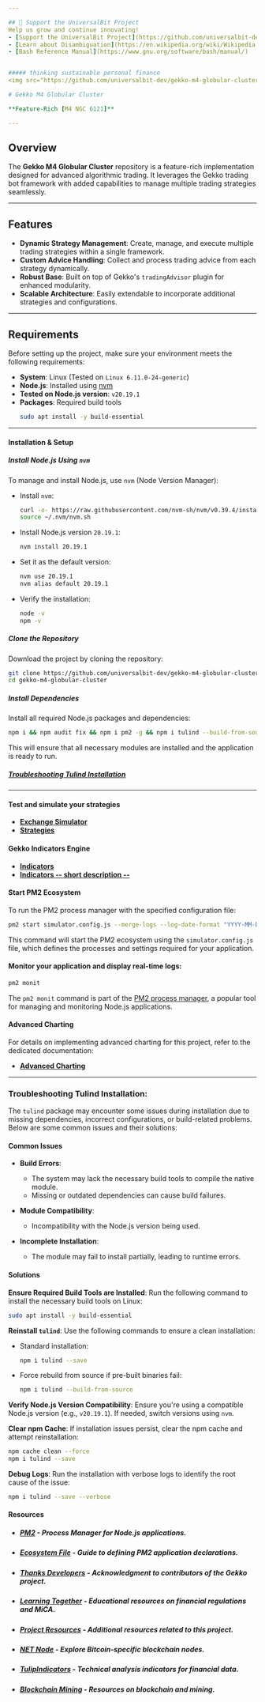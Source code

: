 ```yaml
---

## 📢 Support the UniversalBit Project
Help us grow and continue innovating!  
- [Support the UniversalBit Project](https://github.com/universalbit-dev/universalbit-dev/tree/main/support)  
- [Learn about Disambiguation](https://en.wikipedia.org/wiki/Wikipedia:Disambiguation)  
- [Bash Reference Manual](https://www.gnu.org/software/bash/manual/)


##### thinking sustainable personal finance
<img src="https://github.com/universalbit-dev/gekko-m4-globular-cluster/blob/master/images/snail.png" width="auto"></img>   

# Gekko M4 Globular Cluster

**Feature-Rich [M4 NGC 6121]**

---
```


## Overview

The **Gekko M4 Globular Cluster** repository is a feature-rich implementation designed for advanced algorithmic trading. It leverages the Gekko trading bot framework with added capabilities to manage multiple trading strategies seamlessly.

---

## Features

- **Dynamic Strategy Management**: Create, manage, and execute multiple trading strategies within a single framework.
- **Custom Advice Handling**: Collect and process trading advice from each strategy dynamically.
- **Robust Base**: Built on top of Gekko's `tradingAdvisor` plugin for enhanced modularity.
- **Scalable Architecture**: Easily extendable to incorporate additional strategies and configurations.

---

## Requirements

Before setting up the project, make sure your environment meets the following requirements:

- **System**: Linux (Tested on `Linux 6.11.0-24-generic`)
- **Node.js**: Installed using [nvm](https://github.com/nvm-sh/nvm)  
- **Tested on Node.js version**: `v20.19.1`
- **Packages**: Required build tools
   ```bash
   sudo apt install -y build-essential
   ```
---

#### **Installation & Setup**

##### Install Node.js Using `nvm`

To manage and install Node.js, use `nvm` (Node Version Manager):

* Install `nvm`:
   ```bash
   curl -o- https://raw.githubusercontent.com/nvm-sh/nvm/v0.39.4/install.sh | bash
   source ~/.nvm/nvm.sh
   ```

* Install Node.js version `20.19.1`:
   ```bash
   nvm install 20.19.1
   ```

* Set it as the default version:
   ```bash
   nvm use 20.19.1
   nvm alias default 20.19.1
   ```

* Verify the installation:
   ```bash
   node -v
   npm -v
   ```

##### Clone the Repository

Download the project by cloning the repository:

```bash
git clone https://github.com/universalbit-dev/gekko-m4-globular-cluster.git
cd gekko-m4-globular-cluster
```

##### Install Dependencies

Install all required Node.js packages and dependencies:

```bash
npm i && npm audit fix && npm i pm2 -g && npm i tulind --build-from-source
``` 

This will ensure that all necessary modules are installed and the application is ready to run.

##### [Troubleshooting Tulind Installation](https://github.com/universalbit-dev/gekko-m4-globular-cluster?tab=readme-ov-file#troubleshooting-tulind-installation)

---

#### **Test and simulate your strategies**
- **[Exchange Simulator](https://github.com/universalbit-dev/gekko-m4-globular-cluster/blob/master/docs/mode/simulator/readme.md)** 
- **[Strategies](https://github.com/universalbit-dev/gekko-m4-globular-cluster/blob/master/docs/strategies/introduction.md)**

#### **Gekko Indicators Engine**
- **[Indicators](https://github.com/universalbit-dev/gekko-m4-globular-cluster/tree/master/strategies/indicators)**
- **[Indicators -- short description --](https://github.com/universalbit-dev/gekko-m4-globular-cluster/blob/master/strategies/indicators.md)**

#### **Start PM2 Ecosystem**

To run the PM2 process manager with the specified configuration file:

```bash
pm2 start simulator.config.js --merge-logs --log-date-format "YYYY-MM-DD HH:mm:ss"
```

This command will start the PM2 ecosystem using the `simulator.config.js` file, which defines the processes and settings required for your application.

#### **Monitor your application and display real-time logs**:
```bash
pm2 monit
```
The `pm2 monit` command is part of the [PM2 process manager](https://pm2.keymetrics.io/), a popular tool for managing and monitoring Node.js applications.

#### **Advanced Charting**

For details on implementing advanced charting for this project, refer to the dedicated documentation:  
- **[Advanced Charting](https://github.com/universalbit-dev/gekko-m4-globular-cluster/blob/master/docs/ngc6121_advanced_charting.md)**

---

### Troubleshooting Tulind Installation:
The `tulind` package may encounter some issues during installation due to missing dependencies, incorrect configurations, or build-related problems. Below are some common issues and their solutions:

#### **Common Issues**
- **Build Errors**:
   - The system may lack the necessary build tools to compile the native module.
   - Missing or outdated dependencies can cause build failures.

- **Module Compatibility**:
   - Incompatibility with the Node.js version being used.

- **Incomplete Installation**:
   - The module may fail to install partially, leading to runtime errors.

#### **Solutions**
**Ensure Required Build Tools are Installed**:
   Run the following command to install the necessary build tools on Linux:
   ```bash
   sudo apt install -y build-essential
   ```

**Reinstall `tulind`**:
   Use the following commands to ensure a clean installation:
   - Standard installation:
     ```bash
     npm i tulind --save
     ```
   - Force rebuild from source if pre-built binaries fail:
     ```bash
     npm i tulind --build-from-source
     ```

**Verify Node.js Version Compatibility**:
   Ensure you're using a compatible Node.js version (e.g., `v20.19.1`). If needed, switch versions using `nvm`.

**Clear npm Cache**:
   If installation issues persist, clear the npm cache and attempt reinstallation:
   ```bash
   npm cache clean --force
   npm i tulind --save
   ```

**Debug Logs**:
   Run the installation with verbose logs to identify the root cause of the issue:
   ```bash
   npm i tulind --save --verbose
   ```
   
#### **Resources**

* ##### [PM2](https://pm2.keymetrics.io/) - Process Manager for Node.js applications.
* ##### [Ecosystem File](https://pm2.keymetrics.io/docs/usage/application-declaration/) - Guide to defining PM2 application declarations.
* ##### [Thanks Developers](https://github.com/askmike/gekko/graphs/contributors) - Acknowledgment to contributors of the Gekko project.
* ##### [Learning Together](https://www.esma.europa.eu/sites/default/files/2024-12/ESMA35-1872330276-1899_-_Final_report_on_GLs_on_reverse_solicitation_under_MiCA.pdf) - Educational resources on financial regulations and MiCA.
* ##### [Project Resources](https://github.com/universalbit-dev/gekko-m4-globular-cluster/blob/master/docs/resources/readme.md) - Additional resources related to this project.
* ##### [NET Node](https://github.com/universalbit-dev/universalbit-dev/tree/main/blockchain/bitcoin) - Explore Bitcoin-specific blockchain nodes.
* ##### [TulipIndicators](https://tulipindicators.org/) - Technical analysis indicators for financial data.
* ##### [Blockchain Mining](https://github.com/universalbit-dev/universalbit-dev/tree/main/blockchain) - Resources on blockchain and mining.
